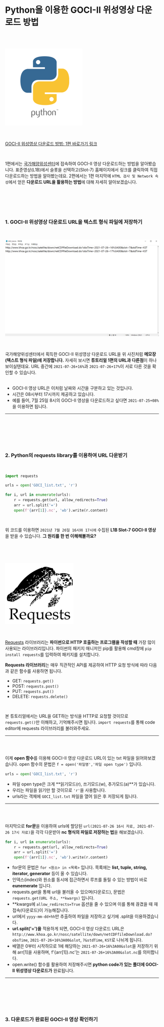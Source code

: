 # Python을 이용한 GOCI-II 위성영상 다운로드 방법
<br>
<br>

![title](./images/python/GOCI-II/logo.png)

<br>

[GOCI-II 위성영상 다운로드 방법: 1편 바로가기 링크](http://sealab.kesti.info/view/166)

<br>



1편에서는 [국가해양위성센터](http://www.khoa.go.kr/nosc/intro/noticeList.do)에 접속하여 GOCI-II 영상 다운로드하는 방법을 알아봤습니다. 표준영상(L1B)에서 슬롯을 선택하고(Slot-7) 홈페이지에서 링크를 클릭하여 직접 다운로드하는 방법을 알아봤는데요.
2편에서는 1편 마지막에 `HTML 검사 및 Network 속성`에서 얻은 **다운로드 URL을 활용하는 방법**에 대해 자세히 알아보겠습니다.
<br>
<br>
<br>
<br>
<br>
<br>

### 1. GOCI-II 위성영상 다운로드 URL을 텍스트 형식 파일에 저장하기
<br>

![list](./images/python/GOCI-II/URL-list1.png)

<br>

국가해양위성센터에서 획득한 GOCI-II 위성영상 다운로드 URL을 위 사진처럼 **메모장(텍스트 형식 파일)에 저장합니다.** 자세히 보시면 **튜토리얼 1편의 URL과 다른점**이 하나 보이실텐데요.
URL 중간에 `2021-07-26+16%`과 `2021-07-26+17%`이 서로 다른 것을 확인할 수 있습니다.
<br>
<br>

- GOCI-II 영상 URL은 이처럼 날짜와 시간을 구분하고 있는 것입니다.
- 시간은 08시부터 17시까지 제공하고 있습니다.
- 예를 들어, 7월 25일 8시의 GOCI-II 영상을 다운로드하고 싶다면 `2021-07-25+08%`을 이용하면 됩니다.

---

<br>
<br>
<br>
<br>
<br>

### 2. Python의 requests library를 이용하여 URL 다운받기

<br>

```python
import requests
```

```python
urls = open('GOCI_list.txt', 'r')
```

```python
for i, url in enumerate(urls):
    r = requests.get(url, allow_redirects=True)
    arr = url.split('=')
    open(f'{arr[1]}.nc', 'wb').write(r.content)
```
<br>

위 코드를 이용하면 `2021년 7월 26일 16시와 17시에` 수집된 **L1B Slot-7 GOCI-II 영상**을 받을 수 있습니다. **그 원리를 한 번 이해해볼까요?**

<br>
<br>
<br>

![requests](./images/python/GOCI-II/Requests.png)

<br>


[Requests](https://docs.python-requests.org/en/v2.9.1/) 라이브러리는 **파이썬으로 HTTP 호출하는 프로그램을 작성할 때** 가장 많이 사용되는 라이브러리입니다. 
파이썬의 패키지 매니저인 pip를 활용해 cmd창에 `pip install requests`를 입력하여 패키지를 설치합니다.

**Requests 라이브러리**는 매우 직관적인 API를 제공하여 HTTP 요청 방식에 따라 다음과 같은 함수를 사용하면 됩니다.
<br>

- GET: `requests.get()`
- POST: `requests.post()`
- PUT: `requests.put()`
- DELETE: `requests.delete()`

<br>

본 튜토리얼에서는 URL을 GET하는 방식을 HTTP로 요청할 것이므로 `requests.get()`만 이해하고, 기억해주시면 됩니다. `import requests`를 통해 code editor에 requests 라이브러리를 불러와주세요.

---

<br>
<br>

이제 **open 함수**를 이용해 GOCI-II 영상 다운로드 URL이 있는 txt 파일을 읽어와보겠습니다. open 함수의 문법은 `f = open('파일명','파일 open type')` 입니다.


```python
urls = open('GOCI_list.txt', 'r')
```

- 파일 open type은 크게 **읽기모드(r), 쓰기모드(w), 추가모드(a)**가 있습니다.
- 우리는 파일을 읽기만 할 것이므로 `'r'`을 사용합니다.
- urls라는 객체에 `GOCI_list.txt` 파일을 열어 읽은 후 저장되게 됩니다.

---

<br>
<br>

마지막으로 **for문**을 이용하여 urls에 할당된 `url(2021-07-26 16시 자료, 2021-07-26 17시 자료)`을 각각 다운받아 **nc 형식의 파일로 저장하는 법**을 해보겠습니다.

```python
for i, url in enumerate(urls):
    r = requests.get(url, allow_redirects=True)
    arr = url.split('=')
    open(f'{arr[1]}.nc', 'wb').write(r.content)
```

- for문의 문법은 `for <원소> in <목록>` 입니다. 목록에는 **list, tuple, string, iterator, generator** 등이 올 수 있습니다.
- 인덱스(index)와 원소를 동시에 접근하면서 루프를 돌릴 수 있는 방법이 바로 **eunemerate** 입니다.
- requests.get을 통해 url을 불러올 수 있으며(다운로드), 문법은 `requests.get(URL 주소, **kwargs)` 입니다.
- **kwargs에 `allow_redirects=True` 옵션을 줄 수 있으며 이를 통해 끊겼을 때 재접속(다운로드)이 가능해집니다.
- url에서 `yyyy-mm-dd+hh`만 추출하여 파일을 저장하고 싶기에 .split을 이용하겠습니다.
- **url.split('=')을** 적용하게 되면, GOCI-II 영상 다운로드 URL은 `http://www.khoa.go.kr/nosc/satellite/down/netCDFfileDownload.do?obsTime`, `2021-07-26+16%3A00&slot`, `7&stdTime`, `KST`로 나뉘게 됩니다.
- 배열은 0부터 시작하므로 1에 해당하는 `2021-07-26+16%3A00&slot`을 저장하기 위해 arr[1]을 사용하며, f'{arr[1]}.nc'는 `2021-07-26+16%3A00&slot.nc`를 의미합니다.
- open.write() 함수를 활용하여 저장해주시면 **python code가 있는 폴더에 GOCI-II 위성영상 다운로드가** 완료됩니다.

---

<br>
<br>
<br>
<br>
<br>

### 3. 다운로드가 완료된 GOCI-II 영상 확인하기

<br>




